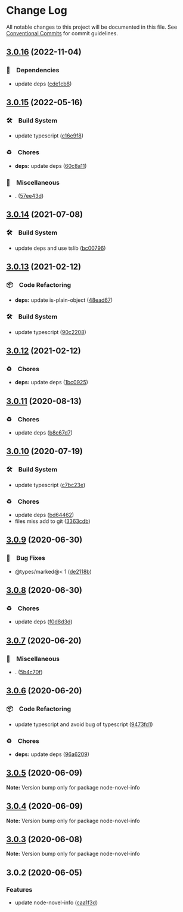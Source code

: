 # Change Log

All notable changes to this project will be documented in this file.
See [Conventional Commits](https://conventionalcommits.org) for commit guidelines.

## [3.0.16](https://github.com/bluelovers/ws-node-novel/compare/node-novel-info@3.0.15...node-novel-info@3.0.16) (2022-11-04)



### 📌　Dependencies

* update deps ([cde1cb8](https://github.com/bluelovers/ws-node-novel/commit/cde1cb8cc36615d5a71b88cca9121d6219746811))



## [3.0.15](https://github.com/bluelovers/ws-node-novel/compare/node-novel-info@3.0.14...node-novel-info@3.0.15) (2022-05-16)


### 🛠　Build System

* update typescript ([c16e9f8](https://github.com/bluelovers/ws-node-novel/commit/c16e9f83eb0ba558175485120a2e9334f80bcbd3))


### ♻️　Chores

* **deps:** update deps ([60c8a11](https://github.com/bluelovers/ws-node-novel/commit/60c8a119f095ed04a4c28dcd1774e4e8f0970970))


### 🔖　Miscellaneous

* . ([57ee43d](https://github.com/bluelovers/ws-node-novel/commit/57ee43d121d63feb6ec6588641bebc7343a18342))





## [3.0.14](https://github.com/bluelovers/node-novel-info/compare/node-novel-info@3.0.13...node-novel-info@3.0.14) (2021-07-08)


### 🛠　Build System

* update deps and use tslib ([bc00796](https://github.com/bluelovers/node-novel-info/commit/bc007968e0dde703a1b4e79d147bd7122fe3468b))





## [3.0.13](https://github.com/bluelovers/node-novel-info/compare/node-novel-info@3.0.12...node-novel-info@3.0.13) (2021-02-12)


### 📦　Code Refactoring

* **deps:** update is-plain-object ([48ead67](https://github.com/bluelovers/node-novel-info/commit/48ead6797a8faab19e8a306e027c2cb1e556acc2))


### 🛠　Build System

* update typescript ([90c2208](https://github.com/bluelovers/node-novel-info/commit/90c22085d647eea8c5e8c4a24ca3dd63cbf784af))





## [3.0.12](https://github.com/bluelovers/node-novel-info/compare/node-novel-info@3.0.11...node-novel-info@3.0.12) (2021-02-12)


### ♻️　Chores

* **deps:** update deps ([1bc0925](https://github.com/bluelovers/node-novel-info/commit/1bc09257c16754054103f3aec637dcf18f81f25a))





## [3.0.11](https://github.com/bluelovers/node-novel-info/compare/node-novel-info@3.0.10...node-novel-info@3.0.11) (2020-08-13)


### ♻️　Chores

* update deps ([b8c67d7](https://github.com/bluelovers/node-novel-info/commit/b8c67d7e0447d0afdedef9d1023f254c929efbeb))





## [3.0.10](https://github.com/bluelovers/node-novel-info/compare/node-novel-info@3.0.9...node-novel-info@3.0.10) (2020-07-19)


### 🛠　Build System

* update typescript ([c7bc23e](https://github.com/bluelovers/node-novel-info/commit/c7bc23ed14faf935ec25170eb23010d8f9c685c1))


### ♻️　Chores

* update deps ([bd64462](https://github.com/bluelovers/node-novel-info/commit/bd644622f4f1f4941293c180272df22ec30d402a))
* files miss add to git ([3363cdb](https://github.com/bluelovers/node-novel-info/commit/3363cdb2ec299e28964c54fe8bd83118ad5f4683))





## [3.0.9](https://github.com/bluelovers/node-novel-info/compare/node-novel-info@3.0.8...node-novel-info@3.0.9) (2020-06-30)


### 🐛　Bug Fixes

* @types/marked@< 1 ([de2118b](https://github.com/bluelovers/node-novel-info/commit/de2118bde74358c4338e7d9ca7258df7d3ce24bb))





## [3.0.8](https://github.com/bluelovers/node-novel-info/compare/node-novel-info@3.0.7...node-novel-info@3.0.8) (2020-06-30)


### ♻️　Chores

* update deps ([f0d8d3d](https://github.com/bluelovers/node-novel-info/commit/f0d8d3d96cef067e3f1c2bc8c5e4110110d5c25b))





## [3.0.7](https://github.com/bluelovers/node-novel-info/compare/node-novel-info@3.0.6...node-novel-info@3.0.7) (2020-06-20)


### 🔖　Miscellaneous

* . ([5b4c70f](https://github.com/bluelovers/node-novel-info/commit/5b4c70fc018e2f2622187143859a9783c5370849))





## [3.0.6](https://github.com/bluelovers/node-novel-info/compare/node-novel-info@3.0.5...node-novel-info@3.0.6) (2020-06-20)


### 📦　Code Refactoring

* update typescript and avoid bug of typescript ([9473fd1](https://github.com/bluelovers/node-novel-info/commit/9473fd159a3e0774e7646ab2dc60d73a4667f09b))


### ♻️　Chores

* **deps:** update deps ([96a6209](https://github.com/bluelovers/node-novel-info/commit/96a62099f0774dae433a16b9e20f2c4ddd518749))





## [3.0.5](https://github.com/bluelovers/node-novel-info/compare/node-novel-info@3.0.4...node-novel-info@3.0.5) (2020-06-09)

**Note:** Version bump only for package node-novel-info





## [3.0.4](https://github.com/bluelovers/node-novel-info/compare/node-novel-info@3.0.3...node-novel-info@3.0.4) (2020-06-09)

**Note:** Version bump only for package node-novel-info





## [3.0.3](https://github.com/bluelovers/node-novel-info/compare/node-novel-info@3.0.2...node-novel-info@3.0.3) (2020-06-08)

**Note:** Version bump only for package node-novel-info





## 3.0.2 (2020-06-05)


### Features

* update node-novel-info ([caa1f3d](https://github.com/bluelovers/node-novel-info/commit/caa1f3d8ac267dbb13cf6be16d93e389b86ecb3d))
